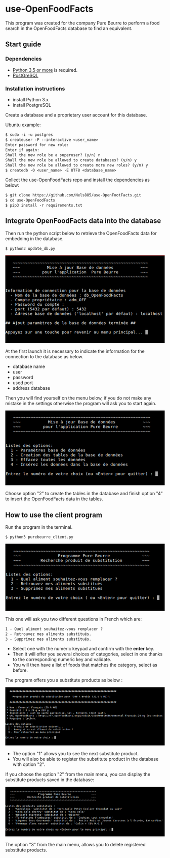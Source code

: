# use-OpenFoodFacts

This program was created for the company Pure Beurre to perform a food search in the OpenFoodFacts database to find an equivalent.

## Start guide

### Dependencies

- [Python 3.5 or more](https://www.python.org) is required.
- [PostGreSQL](https://www.postgresql.org/download/)

### Installation instructions

- install Python 3.x
- install PostgreSQL

Create a database and a proprietary user account for this database.

Ubuntu example:

    $ sudo -i -u postgres
    $ createuser -P --interactive <user_name>
    Enter password for new role:
    Enter if again:
    Shall the new role be a superuser? (y/n) n
    Shall the new role be allowed to create databases? (y/n) y
    Shall the new role be allowed to create more new roles? (y/n) y
    $ createdb -O <user_name> -E UTF8 <database_name>

Collect the use-OpenFoodFacts repo and install the dependencies as below:

    $ git clone https://github.com/Nels885/use-OpenFootFacts.git
    $ cd use-OpenFoodFacts
    $ pip3 install -r requirements.txt

## Integrate OpenFoodFacts data into the database

Then run the python script below to retrieve the OpenFoodFacts data for embedding in the database.

    $ python3 update_db.py

![alt text](Pictures/update_db_config.png)

At the first launch it is necessary to indicate the information for the connection to the database as below.

- database name
- user
- password
- used port
- address database

Then you will find yourself on the menu below, if you do not make any mistake in the settings otherwise the program will ask you to start again.

![alt text](Pictures/update_db_menu.png)

Choose option "2" to create the tables in the database and finish option "4" to insert the OpenFoodFacts data in the tables.

## How to use the client program

Run the program in the terminal.

    $ python3 purebeurre_client.py

![alt text](Pictures/purebeurre_client_menu.png)

This one will ask you two different questions in French which are:

    1 - Quel aliment souhaitez-vous remplacer ? 
    2 - Retrouvez mes aliments substitués.
    3 - Supprimez mes aliments substitués.

- Select one with the numeric keypad and confirm with the **enter** key.
- Then it will offer you several choices of categories, select in one thanks to the corresponding numeric key and validate.
- You will then have a list of foods that matches the category, select as before.

The program offers you a substitute products as below :

![alt text](Pictures/purebeurre_prod_sub.png)

- The option "1" allows you to see the next substitute product.
- You will also be able to register the substitute product in the database with option "2".

If you choose the option "2" from the main menu, you can display the substitute products saved in the database:

![alt text](Pictures/purebeurre_backup.png)

The option "3" from the main menu, allows you to delete registered substitute products.
